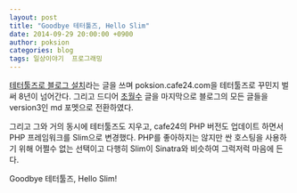 ```yaml
---
layout: post
title: "Goodbye 테터툴즈, Hello Slim"
date: 2014-09-29 20:00:00 +0900
author: poksion
categories: blog
tags: 일상이야기  프로그래밍
---
```


[테터툴즈로 블로그 설치](/blog/2006/06/26/테터툴즈-설치.html)라는 글을 쓰며 poksion.cafe24.com을 테터툴즈로 꾸민지 벌써 8년이 넘어간다. 그리고 드디어 [초월수](/blog/2008/12/27/초월수.html) 글을 마지막으로 블로그의 모든 글들을 version3인 md 포멧으로 전환하였다.

그리고 그와 거의 동시에 테터툴즈도 지우고, cafe24의 PHP 버전도 업데이트 하면서 PHP 프레임워크를 Slim으로 변경했다. PHP를 좋아하지는 않지만 싼 호스팅을 사용하기 위해 어쩔수 없는 선택이고 다행히 Slim이 Sinatra와 비슷하여 그럭저럭 마음에 든다.

Goodbye 테터툴즈, Hello Slim!


